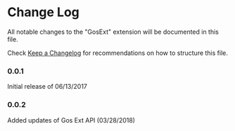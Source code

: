# Change Log
All notable changes to the "GosExt" extension will be documented in this file.

Check [Keep a Changelog](http://keepachangelog.com/) for recommendations on how to structure this file.

### 0.0.1
Initial release of 06/13/2017

### 0.0.2
Added updates of Gos Ext API (03/28/2018)
